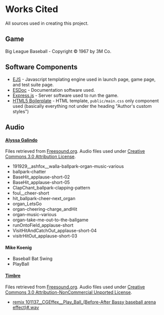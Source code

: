 # Works Cited

All sources used in creating this project.

## Game

Big League Baseball - Copyright © 1967 by 3M Co.

## Software Components

* [EJS](https://ejs.co) - Javascript templating engine used in launch page, game page, and test suite page.
* [ESDoc](https://esdoc.org) - Documentation software used.
* [Express.js](https://expressjs.com) - Server software used to run the game.
* [HTML5 Boilerplate](https://html5boilerplate.com) - HTML template, `public/main.css` only component used (basically everything not under the heading "Author's custom styles")

## Audio

#### [Alyssa Galindo](https://freesound.org/people/AshFox/)

Files retrieved from [Freesound.org](https://freesound.org). Audio files used under [Creative Commons 3.0 Attribution License](https://creativecommons.org/licenses/by/3.0/).

* 191929__ashfox__walla-ballpark-organ-music-various
* ballpark-chatter
* BaseHit_applause-short-02
* BaseHit_applause-short-05
* ClapChant_ballpark-clapping-pattern
* foul__cheer-short
* hit_ballpark-cheer-next_organ
* organ_LetsGo
* organ-cheering-charge_andHit
* organ-music-various
* organ-take-me-out-to-the-ballgame
* runOntoField_applause-short
* VisitHitAndCatchOut_applause-short-04
* visitrHitOut_applause-short-03

#### Mike Koenig

* Baseball Bat Swing
* PlayBall

#### [Timbre](https://freesound.org/people/Timbre/)

Files retrieved from [Freesound.org](https://freesound.org). Audio files used under [Creative Commons 3.0 Attribution-NonCommercial Unported License](https://creativecommons.org/licenses/by-nc/3.0/).

 * [remix 101137__CGEffex__Play_Ball_(Before-After Bassy baseball arena effect)#.wav](https://freesound.org/people/Timbre/sounds/102047)
 
 